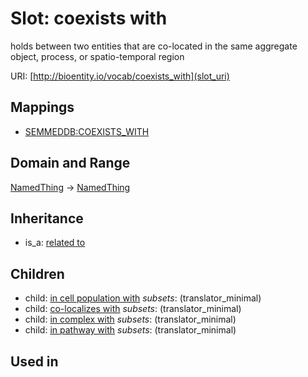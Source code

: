 # Slot: coexists with


holds between two entities that are co-located in the same aggregate object, process, or spatio-temporal region

URI: [http://bioentity.io/vocab/coexists_with](slot_uri)
## Mappings

 * [SEMMEDDB:COEXISTS_WITH](http://purl.obolibrary.org/obo/SEMMEDDB_COEXISTS_WITH)
## Domain and Range

[NamedThing](NamedThing.md) -> [NamedThing](NamedThing.md)
## Inheritance

 *  is_a: [related to](related_to.md)
## Children

 *  child: [in cell population with](in_cell_population_with.md) *subsets*: (translator_minimal)
 *  child: [co-localizes with](co-localizes_with.md) *subsets*: (translator_minimal)
 *  child: [in complex with](in_complex_with.md) *subsets*: (translator_minimal)
 *  child: [in pathway with](in_pathway_with.md) *subsets*: (translator_minimal)
## Used in

